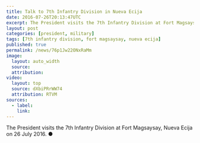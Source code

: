```yaml
---
title: Talk to 7th Infantry Division in Nueva Ecija
date: 2016-07-26T20:13:47UTC
excerpt: The President visits the 7th Infantry Division at Fort Magsaysay, Nueva Ecija on 26 July 2016.
layout: post
categories: [president, military]
tags: [7th infantry division, fort magsaysay, nueva ecija]
published: true
permalink: /news/76p1Jw22ONxRaMm
image:
  layout: auto_width
  source: 
  attribution: 
video:
  layout: top
  source: dXbiPRrWW74
  attribution: RTVM
sources:
  - label:
    link:
---
```


The President visits the 7th Infantry Division at Fort Magsaysay, Nueva Ecija on 26 July 2016.
&#x25cf;
